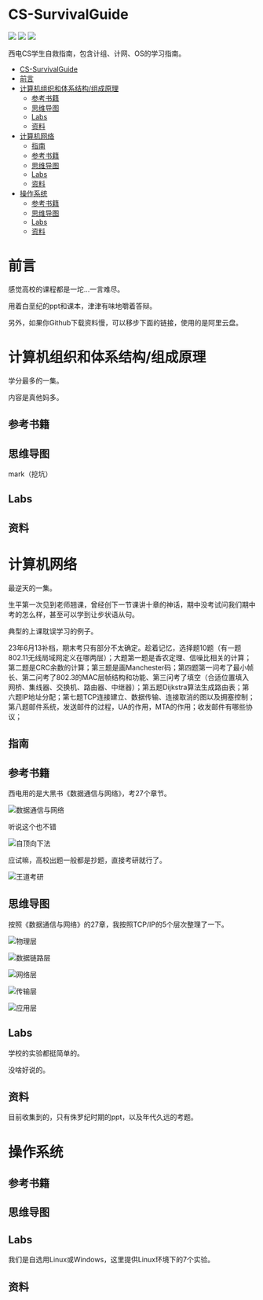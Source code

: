 # CS-SurvivalGuide
![](https://img.shields.io/github/repo-size/Iamnotphage/CS-SurvivalGuide) ![](https://img.shields.io/badge/license-CC%20BY--NC--SA%204.0-blue) ![](https://img.shields.io/github/stars/Iamnotphage/CS-SurvivalGuide?style=social)

西电CS学生自救指南，包含计组、计网、OS的学习指南。

- [CS-SurvivalGuide](#cs-survivalguide)
- [前言](#前言)
- [计算机组织和体系结构/组成原理](#计算机组织和体系结构组成原理)
  - [参考书籍](#参考书籍)
  - [思维导图](#思维导图)
  - [Labs](#labs)
  - [资料](#资料)
- [计算机网络](#计算机网络)
  - [指南](#指南)
  - [参考书籍](#参考书籍-1)
  - [思维导图](#思维导图-1)
  - [Labs](#labs-1)
  - [资料](#资料-1)
- [操作系统](#操作系统)
  - [参考书籍](#参考书籍-2)
  - [思维导图](#思维导图-2)
  - [Labs](#labs-2)
  - [资料](#资料-2)

# 前言
感觉高校的课程都是一坨...一言难尽。

用着白垩纪的ppt和课本，津津有味地嚼着答辩。

另外，如果你Github下载资料慢，可以移步下面的链接，使用的是阿里云盘。


# 计算机组织和体系结构/组成原理
学分最多的一集。

内容是真他妈多。


## 参考书籍

## 思维导图
mark（挖坑）

## Labs

## 资料

# 计算机网络
最逆天的一集。

生平第一次见到老师翘课，曾经创下一节课讲十章的神话，期中没考试问我们期中考的怎么样，甚至可以学到让步状语从句。

典型的上课耽误学习的例子。

23年6月13补档，期末考只有部分不太确定。趁着记忆，选择题10题（有一题802.11无线局域网定义在哪两层）；大题第一题是香农定理、信噪比相关的计算；第二题是CRC余数的计算；第三题是画Manchester码；第四题第一问考了最小帧长、第二问考了802.3的MAC层帧结构和功能、第三问考了填空（合适位置填入网桥、集线器、交换机、路由器、中继器）；第五题Dijkstra算法生成路由表；第六题IP地址分配；第七题TCP连接建立、数据传输、连接取消的图以及拥塞控制；第八题邮件系统，发送邮件的过程，UA的作用，MTA的作用；收发邮件有哪些协议；

## 指南

## 参考书籍
西电用的是大黑书《数据通信与网络》，考27个章节。

![数据通信与网络](images/network-book1.jpg)

听说这个也不错

![自顶向下法](images/network-book2.jpg)

应试嘛，高校出题一般都是抄题，直接考研就行了。

![王道考研](images/network-book3.jpg)

## 思维导图
按照《数据通信与网络》的27章，我按照TCP/IP的5个层次整理了一下。

![物理层](images/nw-mindmap2.png)

![数据链路层](images/nw-mindmap3.png)

![网络层](images/nw-mindmap4.png)

![传输层](images/nw-mindmap5.png)

![应用层](images/nw-mindmap6.png)


## Labs
学校的实验都挺简单的。

没啥好说的。

## 资料
目前收集到的，只有侏罗纪时期的ppt，以及年代久远的考题。

# 操作系统

## 参考书籍

## 思维导图

## Labs
我们是自选用Linux或Windows，这里提供Linux环境下的7个实验。


## 资料

